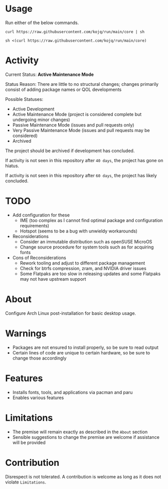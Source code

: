 # Usage

Run either of the below commands.

```
curl https://raw.githubusercontent.com/kojq/run/main/core | sh
```
```
sh <(curl https://raw.githubusercontent.com/kojq/run/main/core)
```

# Activity

Current Status: **Active Maintenance Mode**

Status Reason: There are little to no structural changes; changes primarily consist of adding package names or QOL developments

Possible Statuses:

- Active Development
- Active Maintenance Mode (project is considered complete but undergoing minor changes)
- Passive Maintenance Mode (issues and pull requests only)
- Very Passive Maintenance Mode (issues and pull requests may be considered)
- Archived

The project should be archived if development has concluded.

If activity is not seen in this repository after `40 days`, the project has gone on hiatus.

If activity is not seen in this repository after `60 days`, the project has likely concluded.

# TODO

- Add configuration for these
  - IME (too complex as I cannot find optimal package and configuration requirements)
  - Hotspot (seems to be a bug with unwieldy workarounds)
- Reconsiderations
  - Consider an immutable distribution such as openSUSE MicroOS
  - Change source procedure for system tools such as for acquiring fonts
- Cons of Reconsiderations
  - Rework tooling and adjust to different package management
  - Check for btrfs compression, zram, and NVIDIA driver issues
  - Some Flatpaks are too slow in releasing updates and some Flatpaks may not have upstream support

# About

Configure Arch Linux post-installation for basic desktop usage.

# Warnings

- Packages are not ensured to install properly, so be sure to read output
- Certain lines of code are unique to certain hardware, so be sure to change those accordingly

# Features

- Installs fonts, tools, and applications via pacman and paru
- Enables various features

# Limitations

- The premise will remain exactly as described in the `About` section
- Sensible suggestions to change the premise are welcome if assistance will be provided

# Contribution

Disrespect is not tolerated. A contribution is welcome as long as it does not violate `Limitations`.

